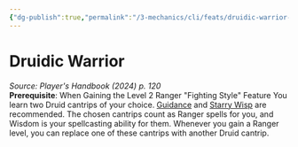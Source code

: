 ```yaml
---
{"dg-publish":true,"permalink":"/3-mechanics/cli/feats/druidic-warrior-xphb/","tags":["ttrpg-cli/compendium/src/5e/xphb","ttrpg-cli/feat"],"noteIcon":""}
---
```


# Druidic Warrior
*Source: Player's Handbook (2024) p. 120*  
**Prerequisite**: When Gaining the Level 2 Ranger "Fighting Style" Feature
You learn two Druid cantrips of your choice. [Guidance](3-Mechanics/CLI/spells/guidance-xphb.md) and [Starry Wisp](3-Mechanics/CLI/spells/starry-wisp-xphb.md) are recommended. The chosen cantrips count as Ranger spells for you, and Wisdom is your spellcasting ability for them. Whenever you gain a Ranger level, you can replace one of these cantrips with another Druid cantrip.